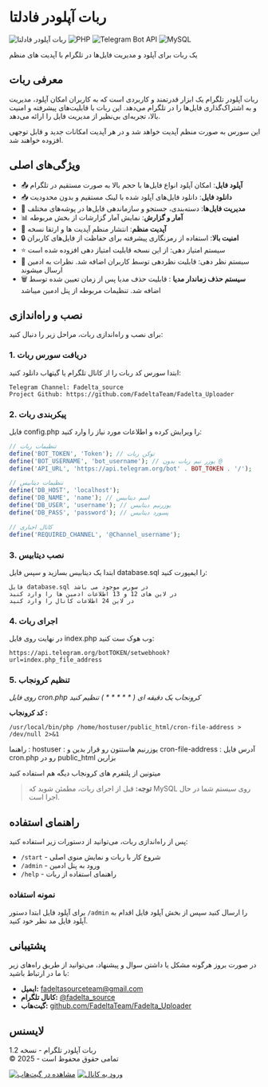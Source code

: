 # ربات آپلودر فادلتا

![ربات آپلودر فادلتا](https://img.shields.io/badge/Version-1.2-blue.svg)
![PHP](https://img.shields.io/badge/PHP-7.4%2B-green.svg)
![Telegram Bot API](https://img.shields.io/badge/Telegram%20Bot%20API-Latest-orange.svg)
![MySQL](https://img.shields.io/badge/MySQL-5.7%2B-yellow.svg)

یک ربات برای آپلود و مدیریت فایل‌ها در تلگرام با آپدیت های منظم

## معرفی ربات

ربات آپلودر تلگرام یک ابزار قدرتمند و کاربردی است که به کاربران امکان آپلود، مدیریت و به اشتراک‌گذاری فایل‌ها را در تلگرام می‌دهد. این ربات با قابلیت‌های پیشرفته و امنیت بالا، تجربه‌ای بی‌نظیر از مدیریت فایل را ارائه می‌دهد.

این سورس به صورت منظم آپدیت خواهد شد و در هر آپدیت امکانات جدید و قابل توجهی افزوده خواهند شد.

## ویژگی‌های اصلی

- 📤 **آپلود فایل**: امکان آپلود انواع فایل‌ها با حجم بالا به صورت مستقیم در تلگرام
- 📥 **دانلود فایل**: دانلود فایل‌های آپلود شده با لینک مستقیم و بدون محدودیت
- 📁 **مدیریت فایل‌ها**: دسته‌بندی، جستجو و سازماندهی فایل‌ها در پوشه‌های مختلف
- 📊 **آمار و گزارش**: نمایش آمار گزارشات از بخش مربوطه
- 🔄 **آپدیت منظم**: انتشار منظم آپدیت ها و ارتقا نسخه
- 🔒 **امنیت بالا**: استفاده از رمزنگاری پیشرفته برای حفاظت از فایل‌های کاربران
- ⭐️ سیستم امتیاز دهی: از این نسخه قابلیت امتیاز دهی افزوده شده است
- 💬 سیستم نظر دهی: قابلیت نظردهی توسط کاربران اضافه شد. نظرات به ادمین ارسال میشوند
-  🗑 **سیستم حذف زماندار مدیا** : قابلیت حذف مدیا پس از زمان تعیین شده توسط اضافه شد. تنظیمات مربوطه از پنل ادمین میباشد


## نصب و راه‌اندازی

برای نصب و راه‌اندازی ربات، مراحل زیر را دنبال کنید:

### 1. دریافت سورس ربات

ابتدا سورس کد ربات را از کانال تلگرام یا گیتهاب دانلود کنید:

```
Telegram Channel: Fadelta_source
Project Github: https://github.com/FadeltaTeam/Fadelta_Uploader
```

### 2. پیکربندی ربات

فایل config.php را ویرایش کرده و اطلاعات مورد نیاز را وارد کنید:

```php
// تنظیمات ربات
define('BOT_TOKEN', 'Token'); // توکن ربات
define('BOT_USERNAME', 'bot_username'); // یوزر نیم ربات بدون @
define('API_URL', 'https://api.telegram.org/bot' . BOT_TOKEN . '/');

// تنظیمات دیتابیس
define('DB_HOST', 'localhost');
define('DB_NAME', 'name'); // اسم دیتابیس
define('DB_USER', 'username'); // یوزرنیم دیتابیس
define('DB_PASS', 'password'); // پسورد دیتابیس

// کانال اجباری
define('REQUIRED_CHANNEL', '@Channel_username');
```

### 3. نصب دیتابیس

ابتدا یک دیتابیس بسازید و سپس فایل database.sql را ایمپورت کنید:

```
فایل database.sql در سورس موجود می باشد
در لاین های 12 و 13 اطلاعات ادمین ها را وارد کنید
در لاین 24 اطلاعات کانال را وارد کنید
```

### 4. اجرای ربات

در نهایت روی فایل index.php وب هوک ست کنید:

```
https://api.telegram.org/botTOKEN/setwebhook?url=index.php_file_address
```

### 5. تنظیم کرونجاب

**روی فایل cron.php کرونجاب یک دقیقه ای (* * * * * * *) تنظیم کنید**

**کد کرونجاب :** 
``` 
/usr/local/bin/php /home/hostuser/public_html/cron-file-address > /dev/null 2>&1
``` 

راهنما :
hostuser : یوزرنیم هاستتون رو قرار بدین و
cron-file-address : آدرس فایل cron.php رو در public_html بزارین

میتونین از پلتفرم های کرونجاب دیگه هم استفاده کنید


> **توجه:** قبل از اجرای ربات، مطمئن شوید که MySQL روی سیستم شما در حال اجرا است.

## راهنمای استفاده

پس از راه‌اندازی ربات، می‌توانید از دستورات زیر استفاده کنید:

- `/start` - شروع کار با ربات و نمایش منوی اصلی
- `/admin` - ورود به پنل ادمین
- `/help` - راهنمای استفاده از ربات

### نمونه استفاده

برای آپلود فایل ابتدا دستور `/admin` را ارسال کنید سپس از بخش آپلود فایل اقدام به آپلود فایل مد نظر خود کنید.

## پشتیبانی

در صورت بروز هرگونه مشکل یا داشتن سوال و پیشنهاد، می‌توانید از طریق راه‌های زیر با ما در ارتباط باشید:

- **ایمیل:** fadeltasourceteam@gmail.com
- **کانال تلگرام:** [@fadelta_source](https://t.me/fadelta_source)
- **گیت‌هاب:** [github.com/FadeltaTeam/Fadelta_Uploader](https://github.com/FadeltaTeam/Fadelta_Uploader)

## لایسنس

ربات آپلودر تلگرام - نسخه 1.2  
© 2025 - تمامی حقوق محفوظ است

[![مشاهده در گیت‌هاب](https://img.shields.io/badge/GitHub-Repository-blue?logo=github)](https://github.com/FadeltaTeam/Fadelta_Uploader)
[![ورود به کانال](https://img.shields.io/badge/Telegram-Channel-orange?logo=telegram)](https://t.me/fadelta_source)


